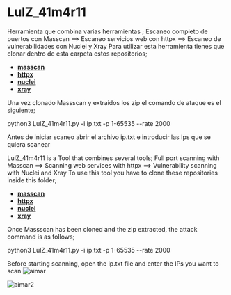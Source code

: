 
# LulZ_41m4r11
Herramienta que combina varias herramientas ; Escaneo completo de puertos con Masscan ==> Escaneo servicios web con httpx ==> Escaneo de vulnerabilidades con Nuclei y  Xray
Para utilizar esta herramienta tienes que clonar dentro de esta carpeta estos repositorios;
* **[masscan](https://github.com/robertdavidgraham/masscan)**
* **[httpx](https://github.com/projectdiscovery/httpx/releases/)**
* **[nuclei](https://github.com/projectdiscovery/nuclei/releases)**
* **[xray](https://github.com/chaitin/xray/releases/tag/1.8.4)**

Una vez clonado Massscan y extraidos los zip el comando de ataque es el siguiente;

python3 LulZ_41m4r11.py -i ip.txt -p 1-65535 --rate 2000

Antes de iniciar scaneo abrir el archivo ip.txt e introducir las Ips que se quiera scanear

LulZ_41m4r11 is a Tool that combines several tools; Full port scanning with Masscan ==> Scanning web services with httpx ==> Vulnerability scanning with Nuclei and Xray 
To use this tool you have to clone these repositories inside this folder;
* **[masscan](https://github.com/robertdavidgraham/masscan)**
* **[httpx](https://github.com/projectdiscovery/httpx/releases/)**
* **[nuclei](https://github.com/projectdiscovery/nuclei/releases)**
* **[xray](https://github.com/chaitin/xray/releases/tag/1.8.4)**

Once Massscan has been cloned and the zip extracted, the attack command is as follows;

python3 LulZ_41m4r11.py -i ip.txt -p 1-65535 --rate 2000

Before starting scanning, open the ip.txt file and enter the IPs you want to scan
![aimar](https://github.com/user-attachments/assets/0d02244b-0528-4783-a22b-3bf993834e83)

![aimar2](https://github.com/user-attachments/assets/0119348e-5873-4b45-8a98-b77b68b35ca9)


